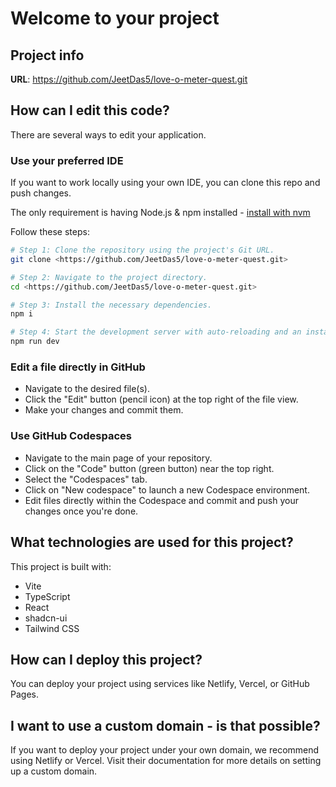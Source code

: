 # Welcome to your project

## Project info

**URL**: <https://github.com/JeetDas5/love-o-meter-quest.git>

## How can I edit this code?

There are several ways to edit your application.

### Use your preferred IDE

If you want to work locally using your own IDE, you can clone this repo and push changes.

The only requirement is having Node.js & npm installed - [install with nvm](https://github.com/nvm-sh/nvm#installing-and-updating)

Follow these steps:

```sh
# Step 1: Clone the repository using the project's Git URL.
git clone <https://github.com/JeetDas5/love-o-meter-quest.git>

# Step 2: Navigate to the project directory.
cd <https://github.com/JeetDas5/love-o-meter-quest.git>

# Step 3: Install the necessary dependencies.
npm i

# Step 4: Start the development server with auto-reloading and an instant preview.
npm run dev
```

### Edit a file directly in GitHub

- Navigate to the desired file(s).
- Click the "Edit" button (pencil icon) at the top right of the file view.
- Make your changes and commit them.

### Use GitHub Codespaces

- Navigate to the main page of your repository.
- Click on the "Code" button (green button) near the top right.
- Select the "Codespaces" tab.
- Click on "New codespace" to launch a new Codespace environment.
- Edit files directly within the Codespace and commit and push your changes once you're done.

## What technologies are used for this project?

This project is built with:

- Vite
- TypeScript
- React
- shadcn-ui
- Tailwind CSS

## How can I deploy this project?

You can deploy your project using services like Netlify, Vercel, or GitHub Pages.

## I want to use a custom domain - is that possible?

If you want to deploy your project under your own domain, we recommend using Netlify or Vercel. Visit their documentation for more details on setting up a custom domain.

